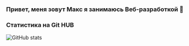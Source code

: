 ### Привет, меня зовут Макс я занимаюсь Веб-разработкой 👋    
### Статистика на Git HUB
![GitHub stats](https://github-readme-stats.vercel.app/api?username=maksimdanilin218&show_icons=true&hide=prs,issues,contribs&theme=dark)


